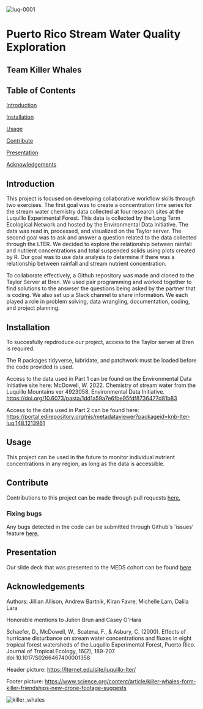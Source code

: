 ![luq-0001](https://user-images.githubusercontent.com/110261671/186951644-4e89a4b6-a4f0-4a1d-ae5b-be9c8d85c6cc.jpg)


# Puerto Rico Stream Water Quality Exploration
## Team Killer Whales 

## Table of Contents
[Introduction](https://github.com/kiranfavre/eds214_group_project#introduction)

[Installation](https://github.com/kiranfavre/eds214_group_project#installation) 

[Usage](https://github.com/kiranfavre/eds214_group_project#usage)

[Contribute](https://github.com/kiranfavre/eds214_group_project#contribute)

[Presentation](https://docs.google.com/presentation/d/1jWVciFshCha11gqFb0VNykt54vZ-2-kmTUrQVfJ7mNU/edit#slide=id.g1507b8896d4_0_31) 

[Acknowledgements](https://github.com/kiranfavre/eds214_group_project#acknowledgements)

## Introduction
This project is focused on developing collaborative workflow skills through two exercises. The first goal was to create a concentration time series for the stream water chemistry data collected at four research sites at the Luquillo Experimental Forest. This data is collected by the Long Term Ecological Network and hosted by the Environmental Data Initiative. The data was read in, processed, and visualized on the Taylor server. The second goal was to ask and answer a question related to the data collected through the LTER. We decided to explore the relationship between rainfall and nutrient concentrations and total suspended solids using plots created by R. Our goal was to use data analysis to determine if there was a relationship between rainfall and stream nutrient concentration. 

To collaborate effectively, a Github repository was made and cloned to the Taylor Server at Bren. We used pair programming and worked together to find solutions to the answser the questions being asked by the partner that is coding. We also set up a Slack channel to share information. We each played a role in problem solving, data wrangling, documentation, coding, and project planning. 


## Installation
To succesfully repdroduce our project, access to the Taylor server at Bren is required. 

The R packages tidyverse, lubridate, and patchwork must be loaded before the code provided is used. 

Access to the data used in Part 1 can be found on the Environmental Data Initiative site here: McDowell, W. 2022. Chemistry of stream water from the Luquillo Mountains ver 4923058. Environmental Data Initiative. https://doi.org/10.6073/pasta/1dd1a59a7e6fbe95fdf8736477d81b83

Access to the data used in Part 2 can be found here: https://portal.edirepository.org/nis/metadataviewer?packageid=knb-lter-luq.148.1213961


## Usage
This project can be used in the future to monitor individual nutrient concentrations in any region, as long as the data is accessible. 

## Contribute 
Contributions to this project can be made through pull requests [here.](https://github.com/kiranfavre/eds214_group_project/pulls)

### Fixing bugs
Any bugs detected in the code can be submitted through Github's 'issues' feature [here.](https://github.com/kiranfavre/eds214_group_project/issues)

## Presentation
Our slide deck that was presented to the MEDS cohort can be found [here](https://docs.google.com/presentation/d/1jWVciFshCha11gqFb0VNykt54vZ-2-kmTUrQVfJ7mNU/edit#slide=id.g1507b8896d4_0_31) 


## Acknowledgements

Authors: Jillian Allison, Andrew Bartnik, Kiran Favre, Michelle Lam, Dalila Lara

Honorable mentions to Julien Brun and Casey O'Hara

Schaefer, D., McDowell, W., Scatena, F., & Asbury, C. (2000). Effects of hurricane disturbance on stream water concentrations and fluxes in eight tropical forest watersheds of the Luquillo Experimental Forest, Puerto Rico. Journal of Tropical Ecology, 16(2), 189-207. doi:10.1017/S0266467400001358

Header picture: https://lternet.edu/site/luquillo-lter/

Footer picture: https://www.science.org/content/article/killer-whales-form-killer-friendships-new-drone-footage-suggests



![killer_whales](https://user-images.githubusercontent.com/110261671/186735092-cad522f0-db98-47ae-9ba1-cf7014218d87.jpg)
